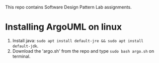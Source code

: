 This repo contains Software Design Pattern Lab assignments. 

# Installing ArgoUML on linux
1. Install java: `sudo apt install default-jre && sudo apt install default-jdk`.
2. Download the 'argo.sh' from the repo and type `sudo bash argo.sh` on terminal.
